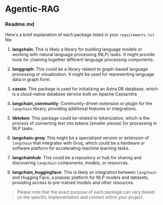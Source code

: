 # Agentic-RAG
 
 ### Readme.md
   Here's a brief explanation of each package listed in your `requirements.txt` file:

   1. **langchain**: This is likely a library for building language models or working with natural language processing (NLP) tasks. It might provide tools for chaining together different language processing components.

   2. **langgraph**: This could be a library related to graph-based language processing or visualization. It might be used for representing language data in graph form.

   3. **cassio**: This package is used for initializing an Astra DB database, which is a cloud-native database service built on Apache Cassandra.

   4. **langchain_community**: Community-driven extension or plugin for the `langchain` library, providing additional features or integrations.

   5. **tiktoken**: This package could be related to tokenization, which is the process of converting text into tokens (smaller pieces) for processing in NLP tasks.

   6. **langchain-groq**: This might be a specialized version or extension of `langchain` that integrates with Groq, which could be a hardware or software platform for accelerating machine learning tasks.

   7. **langchainhub**: This could be a repository or hub for sharing and discovering `langchain` components, models, or resources.

   8. **langchain_huggingface**: This is likely an integration between `langchain` and Hugging Face, a popular platform for NLP models and datasets, providing access to pre-trained models and other resources.

   > Please note that the exact purpose of each package can vary based on the specific implementation and context within your project.


